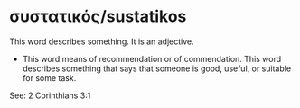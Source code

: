 # συστατικός/sustatikos
This word describes something. It is an adjective.
* This word means of recommendation or of commendation. This word describes something that says that someone is good, useful, or suitable for some task.

See: 2 Corinthians 3:1
